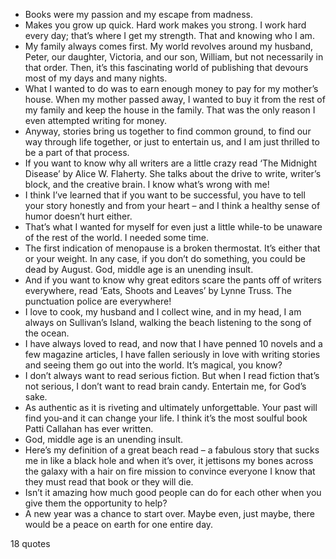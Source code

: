  - Books were my passion and my escape from madness.
 - Makes you grow up quick. Hard work makes you strong. I work hard every day; that’s where I get my strength. That and knowing who I am.
 - My family always comes first. My world revolves around my husband, Peter, our daughter, Victoria, and our son, William, but not necessarily in that order. Then, it’s this fascinating world of publishing that devours most of my days and many nights.
 - What I wanted to do was to earn enough money to pay for my mother’s house. When my mother passed away, I wanted to buy it from the rest of my family and keep the house in the family. That was the only reason I even attempted writing for money.
 - Anyway, stories bring us together to find common ground, to find our way through life together, or just to entertain us, and I am just thrilled to be a part of that process.
 - If you want to know why all writers are a little crazy read ‘The Midnight Disease’ by Alice W. Flaherty. She talks about the drive to write, writer’s block, and the creative brain. I know what’s wrong with me!
 - I think I’ve learned that if you want to be successful, you have to tell your story honestly and from your heart – and I think a healthy sense of humor doesn’t hurt either.
 - That’s what I wanted for myself for even just a little while-to be unaware of the rest of the world. I needed some time.
 - The first indication of menopause is a broken thermostat. It’s either that or your weight. In any case, if you don’t do something, you could be dead by August. God, middle age is an unending insult.
 - And if you want to know why great editors scare the pants off of writers everywhere, read ‘Eats, Shoots and Leaves’ by Lynne Truss. The punctuation police are everywhere!
 - I love to cook, my husband and I collect wine, and in my head, I am always on Sullivan’s Island, walking the beach listening to the song of the ocean.
 - I have always loved to read, and now that I have penned 10 novels and a few magazine articles, I have fallen seriously in love with writing stories and seeing them go out into the world. It’s magical, you know?
 - I don’t always want to read serious fiction. But when I read fiction that’s not serious, I don’t want to read brain candy. Entertain me, for God’s sake.
 - As authentic as it is riveting and ultimately unforgettable. Your past will find you-and it can change your life. I think it’s the most soulful book Patti Callahan has ever written.
 - God, middle age is an unending insult.
 - Here’s my definition of a great beach read – a fabulous story that sucks me in like a black hole and when it’s over, it jettisons my bones across the galaxy with a hair on fire mission to convince everyone I know that they must read that book or they will die.
 - Isn’t it amazing how much good people can do for each other when you give them the opportunity to help?
 - A new year was a chance to start over. Maybe even, just maybe, there would be a peace on earth for one entire day.

18 quotes
